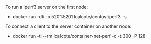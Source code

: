 To run a iperf3 server on the first node:

* docker run -dti -p 5201:5201 lcalcote/centos-iperf3 -s

To connect a client to the server container on another node:

* docker run -ti --rm lcalcote/container-net-perf -c <server ip-address> -t 300 -P 128
